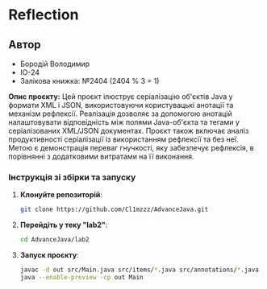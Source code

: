 # Reflection
## Автор
- Бородій Володимир
- ІО-24
- Залікова книжка: №2404 (2404 % 3 = 1)

**Опис проєкту:**
Цей проєкт ілюструє серіалізацію об'єктів Java у формати XML і JSON, використовуючи користувацькі анотації та механізм рефлексії. Реалізація дозволяє за допомогою анотацій налаштовувати відповідність між полями Java-об'єкта та тегами у серіалізованих XML/JSON документах.
Проєкт також включає аналіз продуктивності серіалізації із використанням рефлексії та без неї. Метою є демонстрація переваг гнучкості, яку забезпечує рефлексія, в порівнянні з додатковими витратами на її виконання.

### Інструкція зі збірки та запуску

1. **Клонуйте репозиторій**:
    ```bash
    git clone https://github.com/Cl1mzzz/AdvanceJava.git
    ```

2. **Перейдіть у теку "lab2"**:
    ```bash
    cd AdvanceJava/lab2
    ```
   
3. **Запуск проєкту**:
    ```bash
    javac -d out src/Main.java src/items/*.java src/annotations/*.java src/utils/*.java
    java --enable-preview -cp out Main
    ```